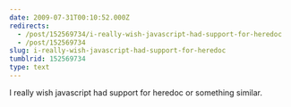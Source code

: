 ```yaml
---
date: 2009-07-31T00:10:52.000Z
redirects:
  - /post/152569734/i-really-wish-javascript-had-support-for-heredoc
  - /post/152569734
slug: i-really-wish-javascript-had-support-for-heredoc
tumblrid: 152569734
type: text
---
```

<p>I really wish javascript had support for heredoc or something similar.</p>
